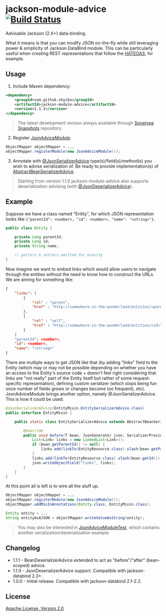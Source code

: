 # jackson-module-advice [![Build Status](https://travis-ci.org/shyiko/jackson-module-advice.png?branch=master)](https://travis-ci.org/shyiko/jackson-module-advice)

Advisable Jackson (2.X+) data-binding.

What it means is that you can modify JSON on-the-fly while still leveraging power & simplicity of Jackson DataBind module.
This can be particularly useful when creating REST representations that follow the [HATEOAS](http://en.wikipedia.org/wiki/HATEOAS),
for example.

## Usage

1. Include Maven dependency:
```xml
<dependency>
    <groupId>com.github.shyiko</groupId>
    <artifactId>jackson-module-advice</artifactId>
    <version>1.1.1</version>
</dependency>
```
> The latest development version always available through [Sonatype Snapshots](https://oss.sonatype.org/content/repositories/snapshots) repository.

2. Register [JsonAdviceModule](https://github.com/shyiko/jackson-module-advice/blob/master/src/main/java/com/github/shyiko/jackson/module/advice/JsonAdviceModule.java).
```java
ObjectMapper objectMapper = ...
objectMapper.registerModule(new JsonAdviceModule());
```

3. Annotate with [@JsonSerializerAdvice](https://github.com/shyiko/jackson-module-advice/blob/master/src/main/java/com/github/shyiko/jackson/module/advice/JsonSerializerAdvice.java) type(s)/field(s)/method(s) you wish to advise serialization of. Be ready to provide
implementation(s) of [AbstractBeanSerializerAdvice](https://github.com/shyiko/jackson-module-advice/blob/master/src/main/java/com/github/shyiko/jackson/module/advice/AbstractBeanSerializerAdvice.java).

> Starting from version 1.1.0 jackson-module-advice also supports deserialization advising (with [@JsonDeserializerAdvice](https://github.com/shyiko/jackson-module-advice/blob/master/src/main/java/com/github/shyiko/jackson/module/advice/JsonDeserializerAdvice.java)).

## Example

Suppose we have a class named "Entity", for which JSON representation looks like `{"parentId": <number>, "id": <number>,
"name": "<string>"}`.

```java
public class Entity {

    private Long parentId;
    private Long id;
    private String name;

    // getters & setters omitted for brevity
}
```

Now imagine we want to embed links which would allow users to navigate through the entities without the need to know how
to construct the URLs. We are aiming for something like:

```json
{
    "links": [
        {
            "rel" : "parent",
            "href" : "http://somewhere-in-the-wonderland/entities/<parentId>"
        },
        {
            "rel" : "self",
            "href" : "http://somewhere-in-the-wonderland/entities/<id>"
        }
    ]
    "parentId": <number>,
    "id": <number>,
    "name": "<string>"
}
```

There are multiple ways to get JSON like that (by adding "links" field to the Entity (which
may or may not be possible depending on whether you have an access to the Entity's source code + doesn't feel right
considering that links are "not really" part of the Entity itself but rather of some request-specific representation),
defining custom serializer (which stops being fun once number of fields grows or changes become too frequent), etc).
JsonAdviceModule brings another option, namely @JsonSerializerAdvice. This is how it could be used:

```java
@JsonSerializerAdvice(EntityMixin.EntitySerializerAdvice.class)
public interface EntityMixin {

    public static class EntitySerializerAdvice extends AbstractBeanSerializerAdvice {

        @Override
        public void before(T bean, JsonGenerator json, SerializerProvider provider) throws IOException {
            List<Link> links = new LinkedList<Link>();
            if (bean.getParentId() != null) {
                links.add(linkTo(EntityResource.class).slash(bean.getParentId()).withRel("parent"));
            }
            links.add(linkTo(EntityResource.class).slash(bean.getId()).withRel("self"));
            json.writeObjectField("links", links);
        }
    }
}
```

At this point all is left is to wire all the stuff up.

```java
ObjectMapper objectMapper = ...
objectMapper.registerModule(new JsonAdviceModule());
objectMapper.addMixInAnnotations(Entity.class, EntityMixin.class);

Entity entity = ...
String entityAsAJSON = objectMapper.writeValueAsString(entity);
```

> You may also be interested in [JsonAdviceModuleTest](https://github.com/shyiko/jackson-module-advice/blob/master/src/test/java/com/github/shyiko/jackson/module/advice/JsonAdviceModuleTest.java), which contains another serialization/deserialization example.

## Changelog

* 1.1.1 - BeanDeserializerAdvice extended to act as "before"/"after" (bean-scoped) advice.
* 1.1.0 - JsonDeserializerAdvice support. Compatible with jackson-databind 2.3+.
* 1.0.0 - Initial release. Compatible with jackson-databind 2.1-2.2.

## License

[Apache License, Version 2.0](http://www.apache.org/licenses/LICENSE-2.0)
